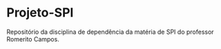 # Projeto-SPI
Repositório da disciplina de dependência da matéria de SPI do professor Romerito Campos.
